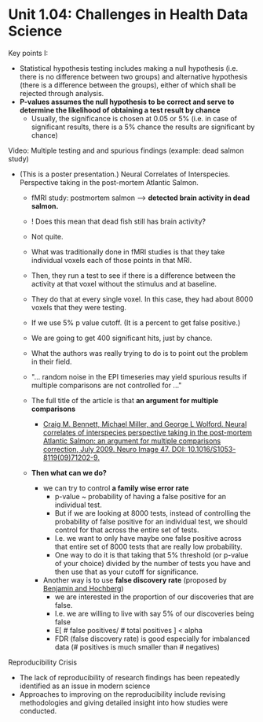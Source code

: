 # Unit 1.04: Challenges in Health Data Science

Key points I:
  * Statistical hypothesis testing includes making a null hypothesis (i.e. there is no difference between two groups) and alternative hypothesis (there is a difference between the groups), either of which shall be rejected through analysis.
  * **P-values assumes the null hypothesis to be correct and serve to determine the likelihood of obtaining a test result by chance**
    * Usually, the significance is chosen at 0.05 or 5% (i.e. in case of significant results, there is a 5% chance the results are significant by chance)
    
Video: Multiple testing and and spurious findings (example: dead salmon study)
  * (This is a poster presentation.) Neural Correlates of Interspecies. Perspective taking in the post-mortem Atlantic Salmon.
    * fMRI study: postmortem salmon --> **detected brain activity in dead salmon.**
    * ! Does this mean that dead fish still has brain activity?
    * Not quite.
    * What was traditionally done in fMRI studies is that they take individual voxels each of those points in that MRI.
    * Then, they run a test to see if there is a difference between the activity at that voxel without the stimulus and at baseline.
    * They do that at every single voxel. In this case, they had about 8000 voxels that they were testing.
    * If we use 5% p value cutoff. (It is a percent to get false positive.)
    * We are going to get 400 significant hits, just by chance.
    * What the authors was really trying to do is to point out the problem in their field.
    * "... random noise in the EPI timeseries may yield spurious results if multiple comparisons are not controlled for ..."
    * The full title of the article is that **an argument for multiple comparisons**
      * [Craig M. Bennett, Michael Miller, and George L Wolford. Neural correlates of interspecies perspective taking in the post-mortem Atlantic Salmon: an argument for multiple comparisons correction, July 2009. Neuro Image 47. DOI: 10.1016/S1053-8119(09)71202-9.](https://github.com/tatpongkatanyukul/Collaborative/blob/main/Bennett-Salmon-2009.pdf)
      
    * **Then what can we do?**
      * we can try to control **a family wise error rate**
        * p-value ~ probability of having a false positive for an individual test.
        * But if we are looking at 8000 tests, instead of controlling the probability of false positive for an individual test, we should control for that across the entire set of tests.
        * I.e. we want to only have maybe one false positive across that entire set of 8000 tests that are really low probability.
        * One way to do it is that taking that 5% threshold (or p-value of your choice) divided by the number of tests you have and then use that as your cutoff for significance.
      * Another way is to use **false discovery rate** (proposed by [Benjamin and Hochberg](https://github.com/tatpongkatanyukul/Collaborative/blob/main/Benjamini%20and%20Y%20FDR.pdf))
        * we are interested in the proportion of our discoveries that are false.
        * I.e. we are willing to live with say 5% of our discoveries being false
        * E[ # false positives/ # total positives ] < alpha
        * FDR (false discovery rate) is good especially for imbalanced data (# positives is much smaller than # negatives)
    
Reproducibility Crisis
  * The lack of reproducibility of research findings has been repeatedly identified as an issue in modern science
  * Approaches to improving on the reproducibility include revising methodologies and giving detailed insight into how studies were conducted.
